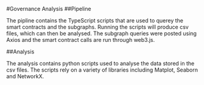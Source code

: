 #Governance Analysis
##Pipeline

The pipline contains the TypeScript scripts that are used to querey the smart contracts and the subgraphs. Running the scripts will produce csv files, which can then be analysed. The subgraph queries were posted using Axios and the smart contract calls are run through web3.js.

##Analysis

The analysis contains python scripts used to analyse the data stored in the csv files. The scripts rely on a variety of libraries including Matplot, Seaborn and NetworkX.

